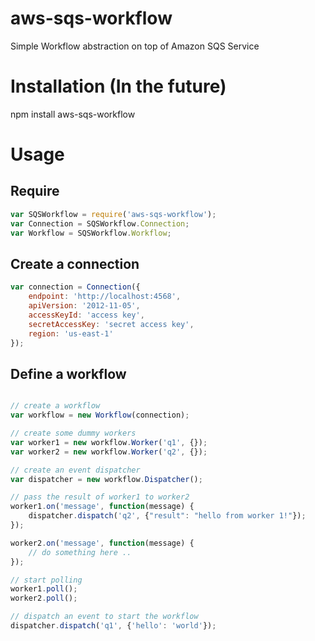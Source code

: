# aws-sqs-workflow
Simple Workflow abstraction on top of Amazon SQS Service

# Installation (In the future)
npm install aws-sqs-workflow

# Usage

## Require
```javascript
var SQSWorkflow = require('aws-sqs-workflow');
var Connection = SQSWorkflow.Connection;
var Workflow = SQSWorkflow.Workflow;
```

## Create a connection
```javascript
var connection = Connection({
    endpoint: 'http://localhost:4568',
    apiVersion: '2012-11-05',
    accessKeyId: 'access key',
    secretAccessKey: 'secret access key',
    region: 'us-east-1'
});
```

## Define a workflow
```javascript

// create a workflow
var workflow = new Workflow(connection);

// create some dummy workers
var worker1 = new workflow.Worker('q1', {});
var worker2 = new workflow.Worker('q2', {});

// create an event dispatcher
var dispatcher = new workflow.Dispatcher();

// pass the result of worker1 to worker2
worker1.on('message', function(message) {
    dispatcher.dispatch('q2', {"result": "hello from worker 1!"});
});

worker2.on('message', function(message) {
    // do something here ..
});

// start polling
worker1.poll();
worker2.poll();

// dispatch an event to start the workflow
dispatcher.dispatch('q1', {'hello': 'world'});
```
